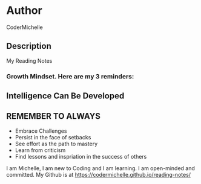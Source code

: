 # Author
CoderMichelle 

## Description
My Reading Notes

### Growth Mindset. Here are my 3 reminders:

## Intelligence Can Be Developed

## REMEMBER TO ALWAYS
* Embrace Challenges
* Persist in the face of setbacks
* See effort as the path to mastery
* Learn from criticism
* Find lessons and inspriation in the success of others


I am Michelle, I am new to Coding and I am learning. I am open-minded and committed.
My Github is at https://codermichelle.github.io/reading-notes/
